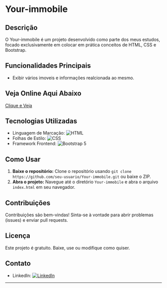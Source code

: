 # Your-immobile

## Descrição
O Your-immobile é um projeto desenvolvido como parte dos meus estudos, focado exclusivamente em colocar em prática conceitos de HTML, CSS e Bootstrap.

## Funcionalidades Principais
- Exibir vários imoveis e informações realcionada ao mesmo.
 
## Veja Online Aqui Abaixo
<a href="https://sidneyhenriquedev.github.io/your-immobile/" target="_blank">Clique e Veja</a>

## Tecnologias Utilizadas
- Linguagem de Marcação: ![HTML](https://img.shields.io/badge/HTML-5-orange)
- Folhas de Estilo: ![CSS](https://img.shields.io/badge/CSS-3-blue)
- Framework Frontend: ![Bootstrap 5](https://img.shields.io/badge/Bootstrap-5-purple?logo=bootstrap)


## Como Usar
1. **Baixe o repositório:** Clone o repositório usando `git clone https://github.com/seu-usuario/Your-immobile.git` ou baixe o ZIP.
2. **Abra o projeto:** Navegue até o diretório `Your-immobile` e abra o arquivo `index.html` em seu navegador.

## Contribuições
Contribuições são bem-vindas! Sinta-se à vontade para abrir problemas (issues) e enviar pull requests.

## Licença
Este projeto é gratuito. Baixe, use ou modifique como quiser.

## Contato
- LinkedIn: [![LinkedIn](https://img.shields.io/badge/LinkedIn-0077B5?logo=linkedin&logoColor=white)](https://www.linkedin.com/in/sidney-henrique)

---

